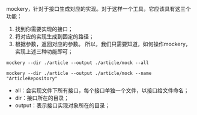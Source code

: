 
mockery，针对于接口生成对应的实现。对于这样一个工具，它应该具有这三个功能：
1. 找到你需要实现的接口；
2. 将对应的实现生成到固定的路径；
3. 根据参数，返回对应的参数。
   所以，我们只需要知道，如何操作mockery，实现上述三种功能即可；

   
```azure
mockery --dir ./article --output ./article/mock --all

mockery --dir ./article --output ./article/mock --name "ArticleRepository"
```
- all：会实现文件下所有接口，每个接口单独一个文件，以接口给文件命名； 
- dir：接口所在的目录；
- output：表示接口实现对象所在的目录；



